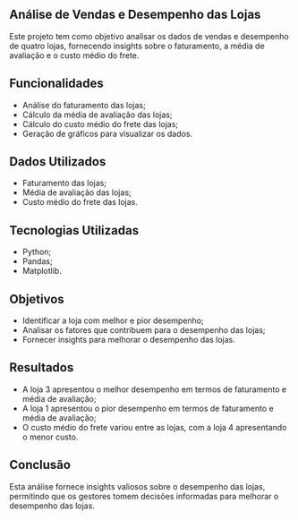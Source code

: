 ## Análise de Vendas e Desempenho das Lojas

Este projeto tem como objetivo analisar os dados de vendas e desempenho de quatro lojas, fornecendo insights sobre o faturamento, a média de avaliação e o custo médio do frete.

## Funcionalidades

- Análise do faturamento das lojas;
- Cálculo da média de avaliação das lojas;
- Cálculo do custo médio do frete das lojas;
- Geração de gráficos para visualizar os dados.

## Dados Utilizados

- Faturamento das lojas;
- Média de avaliação das lojas;
- Custo médio do frete das lojas.

## Tecnologias Utilizadas

- Python;
- Pandas;
- Matplotlib.

## Objetivos

- Identificar a loja com melhor e pior desempenho;
- Analisar os fatores que contribuem para o desempenho das lojas;
- Fornecer insights para melhorar o desempenho das lojas.

## Resultados

- A loja 3 apresentou o melhor desempenho em termos de faturamento e média de avaliação;
- A loja 1 apresentou o pior desempenho em termos de faturamento e média de avaliação;
- O custo médio do frete variou entre as lojas, com a loja 4 apresentando o menor custo.

## Conclusão

Esta análise fornece insights valiosos sobre o desempenho das lojas, permitindo que os gestores tomem decisões informadas para melhorar o desempenho das lojas.